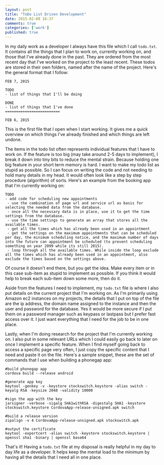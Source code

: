 ```yaml
---
layout: post
title: "ToDo List Driven Development"
date: 2015-02-08 16:37
comments: true
categories: ['work']
published: true
---
```


In my daily work as a developer I always have this file which I call `todo.txt`. It contains all the things that I plan to work on, currently working on, and those that I've already done in the past. They are ordered from the most recent day that I've worked on the project to the least recent. These todos are stored in their own folders, named after the name of the project. Here's the general format that I follow:

```
FEB 7, 2015

TODO
- list of things that I'll be doing

DONE
- list of things that I've done
=========================

FEB 6, 2015
```

This is the first file that I open when I start working. It gives me a quick overview on which things I've already finished and which things are left undone. 

The items in the todo list often represents individual features that I have to work on. If the feature is too big (may take around 2-5 days to implement), I break it down into tiny bits to reduce the mental strain. Because holding one big feature in your short term memory is hard. I want to make my todo list as stupid as possible. So I can focus on writing the code and not needing to hold many details in my head. It would often look like a step by step procedure (algorithm) of sorts. Here's an example from the booking app that I'm currently working on:

```
TODO
- add code for scheduling new appointments
 - use the combination of page url and service url as basis for selecting the needed data from the database.
 - once all the necessary data is in place, use it to get the time settings from the database.
 - use the time settings to generate an array that stores all the available times.
 - get all the times which has already been used in an appointment
 - get the settings on the maximum appointments that can be scheduled per day, the minimum scheduling notice, and the maximum number of days into the future can appointment be scheduled (to prevent scheduling something on year 2099 while its still 2015).
 - loop through all the available times. While inside the loop exclude all the times which has already been used in an appointment, also exclude the times based on the settings above.
```

Of course it doesn't end there, but you get the idea. Make every item or in this case sub-item as stupid to implement as possible. If you think it would help to break each sub-item down some more, then do it.

Aside from the features I need to implement, my `todo.txt` file is where I also put details on the current project that I'm working on. As I'm primarily using Amazon ec2 instances on my projects, the details that I put on top of the file are the ip address, the domain name assigned to the instance and then the user and password for the database. Yes it would be more secure if I put them on a password manager such as keypass or lastpass but I prefer fast access over it. I just want everything that I need for the job to be in one place. 

Lastly, when I'm doing research for the project that I'm currently working on. I also put in some relevant URLs which I could easily go back to later on once I implement a specific feature. When I find myself going back to access a specific page very often, I just copy the specific content that I need and paste it on the file. Here's a sample snippet, these are the set of commands that I use when building a phonegap app:

```
#build phonegap app
cordova build --release android

#generate app key
keytool -genkey -v -keystore stockswitch.keystore -alias switch -keyalg RSA -keysize 2048 -validity 10000

#sign the app with the key
jarsigner -verbose -sigalg SHA1withRSA -digestalg SHA1 -keystore stockswitch.keystore CordovaApp-release-unsigned.apk switch

#build a release version
zipalign -v 4 CordovaApp-release-unsigned.apk stockswitch.apk

#output the certificate
keytool -exportcert -alias switch -keystore stockswitch.keystore | openssl sha1 -binary | openssl base64
```

That's it! Having a `todo.txt` file at my disposal is really helpful in my day to day life as a developer. It helps keep the mental load to the minimum by having all the details that I need all in one place.